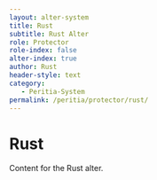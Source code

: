 ```yaml
---
layout: alter-system
title: Rust
subtitle: Rust Alter
role: Protector
role-index: false
alter-index: true
author: Rust
header-style: text
category: 
   - Peritia-System
permalink: /peritia/protector/rust/
---
```

# Rust
Content for the Rust alter.

